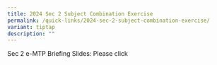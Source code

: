 ```yaml
---
title: 2024 Sec 2 Subject Combination Exercise
permalink: /quick-links/2024-sec-2-subject-combination-exercise/
variant: tiptap
description: ""
---
```

<p>Sec 2 e-MTP Briefing Slides: Please click</p>